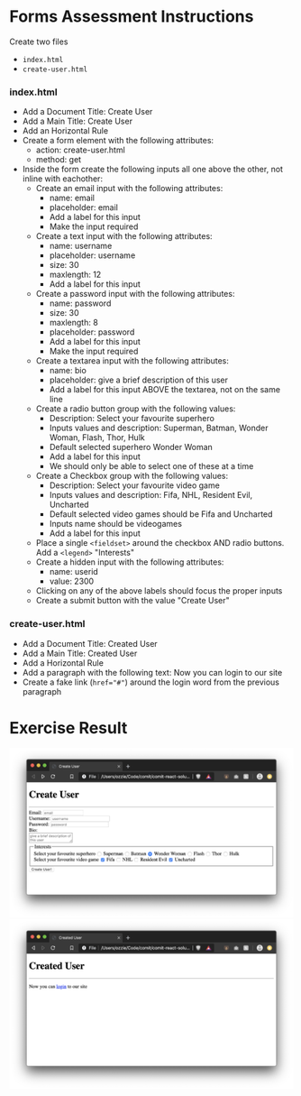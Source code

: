 # Forms Assessment Instructions

Create two files
- `index.html`
- `create-user.html`

### index.html

- Add a Document Title: Create User
- Add a Main Title: Create User
- Add an Horizontal Rule
- Create a form element with the following attributes:
  - action: create-user.html
  - method: get
- Inside the form create the following inputs all one above the other, not inline with eachother:
  - Create an email input with the following attributes:
    - name: email
    - placeholder: email
    - Add a label for this input
    - Make the input required
  - Create a text input with the following attributes:
    - name: username
    - placeholder: username
    - size: 30
    - maxlength: 12
    - Add a label for this input
  - Create a password input with the following attributes:
    - name: password
    - size: 30
    - maxlength: 8
    - placeholder: password
    - Add a label for this input
    - Make the input required
  - Create a textarea input with the following attributes:
    - name: bio
    - placeholder: give a brief description of this user
    - Add a label for this input ABOVE the textarea, not on the same line
  - Create a radio button group with the following values:
    - Description: Select your favourite superhero
    - Inputs values and description: Superman, Batman, Wonder Woman, Flash, Thor, Hulk
    - Default selected superhero Wonder Woman
    - Add a label for this input
    - We should only be able to select one of these at a time
  - Create a Checkbox group with the following values:
    - Description: Select your favourite video game
    - Inputs values and description: Fifa, NHL, Resident Evil, Uncharted
    - Default selected video games should be Fifa and Uncharted
    - Inputs name should be videogames
    - Add a label for this input
  - Place a single `<fieldset>` around the checkbox AND radio buttons. Add a `<legend>` "Interests"
  - Create a hidden input with the following attributes:
    - name: userid
    - value: 2300
  - Clicking on any of the above labels should focus the proper inputs
  - Create a submit button with the value "Create User"

### create-user.html

- Add a Document Title: Created User
- Add a Main Title: Created User
- Add a Horizontal Rule
- Add a paragraph with the following text: Now you can login to our site
- Create a fake link (`href="#"`) around the login word from the previous paragraph

# Exercise Result

![index.html result](forms-result-01.png)
![create-user.html result](forms-result-02.png)

